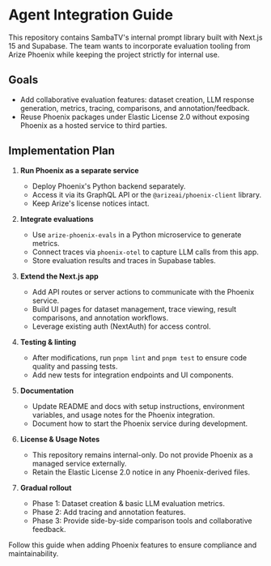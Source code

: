 # Agent Integration Guide

This repository contains SambaTV's internal prompt library built with Next.js 15 and Supabase. The team wants to incorporate evaluation tooling from Arize Phoenix while keeping the project strictly for internal use.

## Goals
- Add collaborative evaluation features: dataset creation, LLM response generation, metrics, tracing, comparisons, and annotation/feedback.
- Reuse Phoenix packages under Elastic License 2.0 without exposing Phoenix as a hosted service to third parties.

## Implementation Plan
1. **Run Phoenix as a separate service**
   - Deploy Phoenix's Python backend separately.
   - Access it via its GraphQL API or the `@arizeai/phoenix-client` library.
   - Keep Arize's license notices intact.

2. **Integrate evaluations**
   - Use `arize-phoenix-evals` in a Python microservice to generate metrics.
   - Connect traces via `phoenix-otel` to capture LLM calls from this app.
   - Store evaluation results and traces in Supabase tables.

3. **Extend the Next.js app**
   - Add API routes or server actions to communicate with the Phoenix service.
   - Build UI pages for dataset management, trace viewing, result comparisons, and annotation workflows.
   - Leverage existing auth (NextAuth) for access control.

4. **Testing & linting**
   - After modifications, run `pnpm lint` and `pnpm test` to ensure code quality and passing tests.
   - Add new tests for integration endpoints and UI components.

5. **Documentation**
   - Update README and docs with setup instructions, environment variables, and usage notes for the Phoenix integration.
   - Document how to start the Phoenix service during development.

6. **License & Usage Notes**
   - This repository remains internal-only. Do not provide Phoenix as a managed service externally.
   - Retain the Elastic License 2.0 notice in any Phoenix-derived files.

7. **Gradual rollout**
   - Phase 1: Dataset creation & basic LLM evaluation metrics.
   - Phase 2: Add tracing and annotation features.
   - Phase 3: Provide side-by-side comparison tools and collaborative feedback.

Follow this guide when adding Phoenix features to ensure compliance and maintainability.


